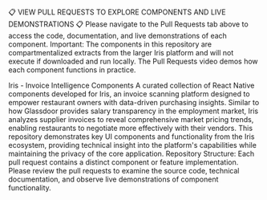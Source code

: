 📋 VIEW PULL REQUESTS TO EXPLORE COMPONENTS AND LIVE DEMONSTRATIONS 📋
Please navigate to the Pull Requests tab above to access the code, documentation, and live demonstrations of each component.
Important: The components in this repository are compartmentalized extracts from the larger Iris platform and will not execute if downloaded and run locally. The Pull Requests video demos how each component functions in practice.

Iris - Invoice Intelligence Components
A curated collection of React Native components developed for Iris, an invoice scanning platform designed to empower restaurant owners with data-driven purchasing insights. Similar to how Glassdoor provides salary transparency in the employment market, Iris analyzes supplier invoices to reveal comprehensive market pricing trends, enabling restaurants to negotiate more effectively with their vendors.
This repository demonstrates key UI components and functionality from the Iris ecosystem, providing technical insight into the platform's capabilities while maintaining the privacy of the core application.
Repository Structure: Each pull request contains a distinct component or feature implementation. Please review the pull requests to examine the source code, technical documentation, and observe live demonstrations of component functionality.